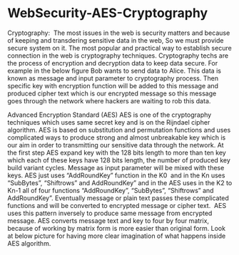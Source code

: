 # WebSecurity-AES-Cryptography

Cryptography: 
The most issues in the web is security matters and because of keeping and transdering sensitive data in the web, So we must provide secure system on it. The most popular and practical way to establish secure connection in the web is cryptography techniques. Cryptography techs are the process of encryption and decryption data to keep data secure. For example in the below figure Bob wants to send data to Alice. This data is known as message and input parameter to cryptography process. Then specific key with encryption function will be added to this message and produced cipher text which is our encrypted message so this message goes through the network where hackers are waiting to rob this data.


Advanced Encryption Standard (AES)
AES is one of the cryptography techniques which uses same secret key and is on the Rijndael cipher algorithm. AES is based on substitution and permutation functions and uses complicated ways to produce strong and almost unbreakable key which is our aim in order to transmitting our sensitive data through the network.
At the first step AES expand key with the 128 bits length to more than ten key which each of these keys have 128 bits length, the number of produced key build variant cycles. Message as input parameter will be mixed with these keys. AES just uses “AddRoundKey” function in the K0  and in the Kn uses “SubBytes”, “Shiftrows” and AddRoundKey” and in the AES uses in the K2 to Kn-1 all of four functions “AddRoundKey”, “SubBytes”, “Shiftrows” and AddRoundKey”. Eventually message or plain text passes these complicated functions and will be converted to encrypted message or cipher text. 
AES uses this pattern inversely to produce same message from encrypted message. AES converts message text and key to four by four matrix, because of working by matrix form is more easier than original form. Look at below picture for having more clear imagination of what happens inside AES algorithm. 
